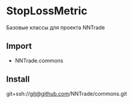 # StopLossMetric
Базовые классы для проекта NNTrade

## Import
- NNTrade.commons

## Install
git+ssh://git@github.com/NNTrade/commons.git

